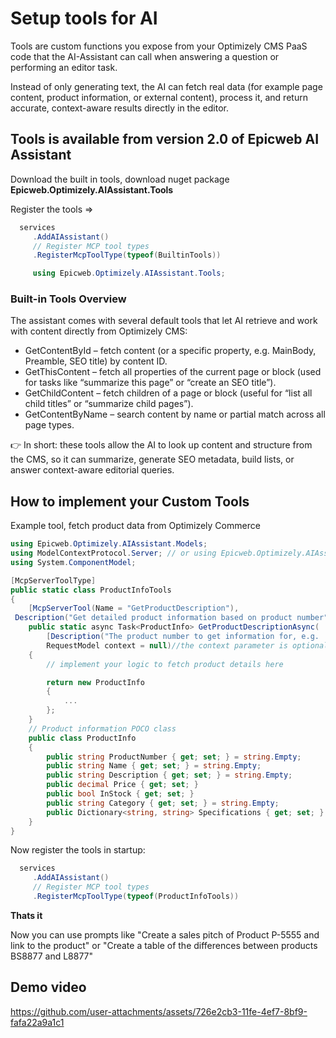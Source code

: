 # Setup tools for AI

Tools are custom functions you expose from your Optimizely CMS PaaS code that the AI-Assistant can call when answering a question or performing an editor task.

Instead of only generating text, the AI can fetch real data (for example page content, product information, or external content), process it, and return accurate, context-aware results directly in the editor.

## Tools is available from version 2.0 of Epicweb AI Assistant 

Download the built in tools, download nuget package **Epicweb.Optimizely.AIAssistant.Tools**

Register the tools =>  
```csharp
  services
     .AddAIAssistant()
     // Register MCP tool types
     .RegisterMcpToolType(typeof(BuiltinTools))

     using Epicweb.Optimizely.AIAssistant.Tools;
```

### Built-in Tools Overview

The assistant comes with several default tools that let AI retrieve and work with content directly from Optimizely CMS:

- GetContentById – fetch content (or a specific property, e.g. MainBody, Preamble, SEO title) by content ID.
- GetThisContent – fetch all properties of the current page or block (used for tasks like “summarize this page” or “create an SEO title”).
- GetChildContent – fetch children of a page or block (useful for “list all child titles” or “summarize child pages”).
- GetContentByName – search content by name or partial match across all page types.

👉 In short: these tools allow the AI to look up content and structure from the CMS, so it can summarize, generate SEO metadata, build lists, or answer context-aware editorial queries.

## How to implement your Custom Tools

Example tool, fetch product data from Optimizely Commerce

```csharp
using Epicweb.Optimizely.AIAssistant.Models;
using ModelContextProtocol.Server; // or using Epicweb.Optimizely.AIAssistant.Attributes;
using System.ComponentModel;

[McpServerToolType]
public static class ProductInfoTools
{
    [McpServerTool(Name = "GetProductDescription"),
 Description("Get detailed product information based on product number")]
    public static async Task<ProductInfo> GetProductDescriptionAsync(
        [Description("The product number to get information for, e.g. 'P12345', 'B78901'")] string productNumber,
        RequestModel context = null)//the context parameter is optional, it can be used to get more information about the current request, like current page, language or property
    {
        // implement your logic to fetch product details here

        return new ProductInfo
        {
            ...
        };
    }
    // Product information POCO class
    public class ProductInfo
    {
        public string ProductNumber { get; set; } = string.Empty;
        public string Name { get; set; } = string.Empty;
        public string Description { get; set; } = string.Empty;
        public decimal Price { get; set; }
        public bool InStock { get; set; }
        public string Category { get; set; } = string.Empty;
        public Dictionary<string, string> Specifications { get; set; } = new Dictionary<string, string>();
    }
}     
```

Now register the tools in startup: 

```csharp
  services
     .AddAIAssistant()    
     // Register MCP tool types
     .RegisterMcpToolType(typeof(ProductInfoTools))
```

**Thats it**

Now you can use prompts like "Create a sales pitch of Product P-5555 and link to the product" or "Create a table of the differences between products BS8877 and L8877"

## Demo video


https://github.com/user-attachments/assets/726e2cb3-11fe-4ef7-8bf9-fafa22a9a1c1



